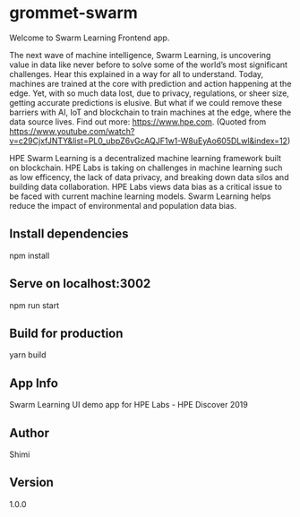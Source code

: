 # grommet-swarm

Welcome to Swarm Learning Frontend app.

The next wave of machine intelligence, Swarm Learning, is uncovering value in data like never before to solve some of the world’s most significant challenges. Hear this explained in a way for all to understand. Today, machines are trained at the core with prediction and action happening at the edge. Yet, with so much data lost, due to privacy, regulations, or sheer size, getting accurate predictions is elusive. But what if we could remove these barriers with AI, IoT and blockchain to train machines at the edge, where the data source lives. Find out more: https://www.hpe.com. 
(Quoted from https://www.youtube.com/watch?v=c29CjxfJNTY&list=PL0_ubpZ6vGcAQJF1w1-W8uEyAo605DLwl&index=12)

HPE Swarm Learning is a decentralized machine learning framework built on blockchain. HPE Labs is taking on challenges in machine learning such as low efficency, the lack of data privacy, and breaking down data silos and building data collaboration. HPE Labs views data bias as a critical issue to be faced with current machine learning models. Swarm Learning helps reduce the impact of environmental and population data bias.


## Install dependencies

npm install

## Serve on localhost:3002

npm run start

## Build for production

yarn build

## App Info

Swarm Learning UI demo app for HPE Labs - HPE Discover 2019

## Author

Shimi

## Version
1.0.0
